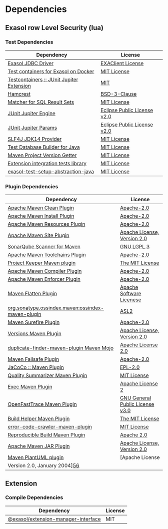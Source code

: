 <!-- @formatter:off -->
# Dependencies

## Exasol row Level Security (lua)

### Test Dependencies

| Dependency                                     | License                           |
| ---------------------------------------------- | --------------------------------- |
| [Exasol JDBC Driver][0]                        | [EXAClient License][1]            |
| [Test containers for Exasol on Docker][2]      | [MIT License][3]                  |
| [Testcontainers :: JUnit Jupiter Extension][4] | [MIT][5]                          |
| [Hamcrest][6]                                  | [BSD-3-Clause][7]                 |
| [Matcher for SQL Result Sets][8]               | [MIT License][9]                  |
| [JUnit Jupiter Engine][10]                     | [Eclipse Public License v2.0][11] |
| [JUnit Jupiter Params][10]                     | [Eclipse Public License v2.0][11] |
| [SLF4J JDK14 Provider][12]                     | [MIT License][13]                 |
| [Test Database Builder for Java][14]           | [MIT License][15]                 |
| [Maven Project Version Getter][16]             | [MIT License][17]                 |
| [Extension integration tests library][18]      | [MIT License][19]                 |
| [exasol-test-setup-abstraction-java][20]       | [MIT License][21]                 |

### Plugin Dependencies

| Dependency                                              | License                                                        |
| ------------------------------------------------------- | -------------------------------------------------------------- |
| [Apache Maven Clean Plugin][22]                         | [Apache-2.0][23]                                               |
| [Apache Maven Install Plugin][24]                       | [Apache-2.0][23]                                               |
| [Apache Maven Resources Plugin][25]                     | [Apache-2.0][23]                                               |
| [Apache Maven Site Plugin][26]                          | [Apache License, Version 2.0][23]                              |
| [SonarQube Scanner for Maven][27]                       | [GNU LGPL 3][28]                                               |
| [Apache Maven Toolchains Plugin][29]                    | [Apache-2.0][23]                                               |
| [Project Keeper Maven plugin][30]                       | [The MIT License][31]                                          |
| [Apache Maven Compiler Plugin][32]                      | [Apache-2.0][23]                                               |
| [Apache Maven Enforcer Plugin][33]                      | [Apache-2.0][23]                                               |
| [Maven Flatten Plugin][34]                              | [Apache Software Licenese][23]                                 |
| [org.sonatype.ossindex.maven:ossindex-maven-plugin][35] | [ASL2][36]                                                     |
| [Maven Surefire Plugin][37]                             | [Apache-2.0][23]                                               |
| [Versions Maven Plugin][38]                             | [Apache License, Version 2.0][23]                              |
| [duplicate-finder-maven-plugin Maven Mojo][39]          | [Apache License 2.0][40]                                       |
| [Maven Failsafe Plugin][41]                             | [Apache-2.0][23]                                               |
| [JaCoCo :: Maven Plugin][42]                            | [EPL-2.0][43]                                                  |
| [Quality Summarizer Maven Plugin][44]                   | [MIT License][45]                                              |
| [Exec Maven Plugin][46]                                 | [Apache License 2][23]                                         |
| [OpenFastTrace Maven Plugin][47]                        | [GNU General Public License v3.0][48]                          |
| [Build Helper Maven Plugin][49]                         | [The MIT License][50]                                          |
| [error-code-crawler-maven-plugin][51]                   | [MIT License][52]                                              |
| [Reproducible Build Maven Plugin][53]                   | [Apache 2.0][36]                                               |
| [Apache Maven JAR Plugin][54]                           | [Apache License, Version 2.0][23]                              |
| [Maven PlantUML plugin][55]                             | [Apache License
                Version 2.0, January 2004][56] |

## Extension

### Compile Dependencies

| Dependency                                | License |
| ----------------------------------------- | ------- |
| [@exasol/extension-manager-interface][57] | MIT     |

[0]: http://www.exasol.com/
[1]: https://repo1.maven.org/maven2/com/exasol/exasol-jdbc/24.2.0/exasol-jdbc-24.2.0-license.txt
[2]: https://github.com/exasol/exasol-testcontainers/
[3]: https://github.com/exasol/exasol-testcontainers/blob/main/LICENSE
[4]: https://java.testcontainers.org
[5]: http://opensource.org/licenses/MIT
[6]: http://hamcrest.org/JavaHamcrest/
[7]: https://raw.githubusercontent.com/hamcrest/JavaHamcrest/master/LICENSE
[8]: https://github.com/exasol/hamcrest-resultset-matcher/
[9]: https://github.com/exasol/hamcrest-resultset-matcher/blob/main/LICENSE
[10]: https://junit.org/junit5/
[11]: https://www.eclipse.org/legal/epl-v20.html
[12]: http://www.slf4j.org
[13]: http://www.opensource.org/licenses/mit-license.php
[14]: https://github.com/exasol/test-db-builder-java/
[15]: https://github.com/exasol/test-db-builder-java/blob/main/LICENSE
[16]: https://github.com/exasol/maven-project-version-getter/
[17]: https://github.com/exasol/maven-project-version-getter/blob/main/LICENSE
[18]: https://github.com/exasol/extension-manager/
[19]: https://github.com/exasol/extension-manager/blob/main/LICENSE
[20]: https://github.com/exasol/exasol-test-setup-abstraction-java/
[21]: https://github.com/exasol/exasol-test-setup-abstraction-java/blob/main/LICENSE
[22]: https://maven.apache.org/plugins/maven-clean-plugin/
[23]: https://www.apache.org/licenses/LICENSE-2.0.txt
[24]: https://maven.apache.org/plugins/maven-install-plugin/
[25]: https://maven.apache.org/plugins/maven-resources-plugin/
[26]: https://maven.apache.org/plugins/maven-site-plugin/
[27]: http://sonarsource.github.io/sonar-scanner-maven/
[28]: http://www.gnu.org/licenses/lgpl.txt
[29]: https://maven.apache.org/plugins/maven-toolchains-plugin/
[30]: https://github.com/exasol/project-keeper/
[31]: https://github.com/exasol/project-keeper/blob/main/LICENSE
[32]: https://maven.apache.org/plugins/maven-compiler-plugin/
[33]: https://maven.apache.org/enforcer/maven-enforcer-plugin/
[34]: https://www.mojohaus.org/flatten-maven-plugin/
[35]: https://sonatype.github.io/ossindex-maven/maven-plugin/
[36]: http://www.apache.org/licenses/LICENSE-2.0.txt
[37]: https://maven.apache.org/surefire/maven-surefire-plugin/
[38]: https://www.mojohaus.org/versions/versions-maven-plugin/
[39]: https://basepom.github.io/duplicate-finder-maven-plugin
[40]: http://www.apache.org/licenses/LICENSE-2.0.html
[41]: https://maven.apache.org/surefire/maven-failsafe-plugin/
[42]: https://www.jacoco.org/jacoco/trunk/doc/maven.html
[43]: https://www.eclipse.org/legal/epl-2.0/
[44]: https://github.com/exasol/quality-summarizer-maven-plugin/
[45]: https://github.com/exasol/quality-summarizer-maven-plugin/blob/main/LICENSE
[46]: https://www.mojohaus.org/exec-maven-plugin
[47]: https://github.com/itsallcode/openfasttrace-maven-plugin
[48]: https://www.gnu.org/licenses/gpl-3.0.html
[49]: https://www.mojohaus.org/build-helper-maven-plugin/
[50]: https://spdx.org/licenses/MIT.txt
[51]: https://github.com/exasol/error-code-crawler-maven-plugin/
[52]: https://github.com/exasol/error-code-crawler-maven-plugin/blob/main/LICENSE
[53]: http://zlika.github.io/reproducible-build-maven-plugin
[54]: https://maven.apache.org/plugins/maven-jar-plugin/
[55]: https://github.com/Huluvu424242/plantuml-maven-plugin
[56]: https://www.apache.org/licenses/LICENSE-2.0
[57]: https://registry.npmjs.org/@exasol/extension-manager-interface/-/extension-manager-interface-0.4.2.tgz
